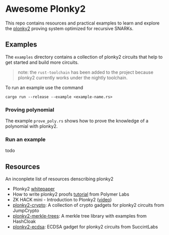 # Awesome Plonky2

This repo contains resources and practical examples to learn and explore the [plonky2](https://github.com/0xPolygonZero/plonky2/tree/main) proving system optimized for recursive SNARKs.

## Examples

The `examples` directory contains a collection of plonky2 circuits that help to get started and build more circuits.

> note: the `rust-toolchain` has been added to the project because plonky2 currently works under the nightly toolchain.

To run an example use the command

    cargo run --release --example <example-name.rs>

### Proving polynomial

The example `prove_poly.rs` shows how to prove the knowledge of a polynomial with plonky2.

### Run an example

todo

## Resources

An inconplete list of resources denscribing plonky2

- Plonky2 [whitepaper](https://github.com/0xPolygonZero/plonky2/blob/main/plonky2/plonky2.pdf)
- How to write plonky2 proofs [tutorial](https://polymerlabs.medium.com/a-tutorial-on-writing-zk-proofs-with-plonky2-part-i-be5812f6b798) from Polymer Labs
- ZK HACK mini - Introduction to Plonky2 ([video](https://www.youtube.com/watch?v=p77Av0sXKQ4))
- [plonky2-crypto](https://github.com/JumpCrypto/plonky2-crypto): A collection of crypto gadgets for plonky2 circuits from JumpCrypto
- [plonky2-merkle-trees](https://github.com/hashcloak/plonky2-merkle-trees/tree/master): A merkle tree library with examples from HashCloak
- [plonky2-ecdsa](https://github.com/succinctlabs/plonky2-ecdsa/tree/main): ECDSA gadget for plonky2 circuits from SuccintLabs
